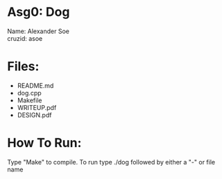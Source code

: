 # Asg0: Dog
Name: Alexander Soe <br />
cruzid: asoe

# Files:
  - README.md
  - dog.cpp
  - Makefile
  - WRITEUP.pdf
  - DESIGN.pdf
 
# How To Run:
Type "Make" to compile. To run type ./dog followed by either a "-" or file name






